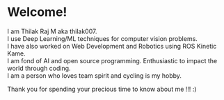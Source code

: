 # Welcome!

I am Thilak Raj M aka thilak007. <br /> I use Deep Learning/ML techniques for computer vision problems. 
 <br />  I have also worked on Web Development and Robotics using ROS Kinetic Kame.
 <br />  I am fond of AI and open source programming. Enthusiastic to impact the world through coding.
 <br />  I am a person who loves team spirit and cycling is my hobby.
 
 Thank you for spending your precious time to know about me !!! :)

